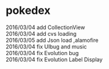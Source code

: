 # pokedex


2016/03/04  add CollectionView <br>
2016/03/04  add cvs loading <br>
2016/03/05  add Json load ,alamofire <br>
2016/03/04  fix UIbug and music<br> 
2016/03/04  fix Evolution bug<br>
2016/03/04  fix Evolution Label Display <br>
